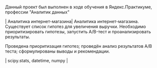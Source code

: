 Данный проект был выполнен в ходе обучения в Яндекс.Практикуме, профессии "Аналитик данных"

|  Аналитика интернет-магазина|
Аналитика интернет-магазина. Существует список гипотез для увеличения выручки. 
Необходимо приоритизировать гипотезы, запустить A/B-тест и проанализировать результаты.

Проведена приоритизация гипотез; проведён анализ результатов А/В теста; сформулированы выводы и рекомендации.

| scipy.stats, datetime, numpy | 

